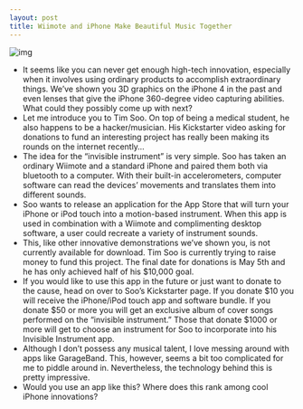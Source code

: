 ```yaml
---
layout: post
title: Wiimote and iPhone Make Beautiful Music Together
---
```

![img](http://media.idownloadblog.com/wp-content/uploads/2011/04/invisible-app.png)
* It seems like you can never get enough high-tech innovation, especially when it involves using ordinary products to accomplish extraordinary things. We’ve shown you 3D graphics on the iPhone 4 in the past and even lenses that give the iPhone 360-degree video capturing abilities. What could they possibly come up with next?
* Let me introduce you to Tim Soo. On top of being a medical student, he also happens to be a hacker/musician. His Kickstarter video asking for donations to fund an interesting project has really been making its rounds on the internet recently…
* The idea for the “invisible instrument” is very simple. Soo has taken an ordinary Wiimote and a standard iPhone and paired them both via bluetooth to a computer. With their built-in accelerometers, computer software can read the devices’ movements and translates them into different sounds.
* Soo wants to release an application for the App Store that will turn your iPhone or iPod touch into a motion-based instrument. When this app is used in combination with a Wiimote and complimenting desktop software, a user could recreate a variety of instrument sounds.
* This, like other innovative demonstrations we’ve shown you, is not currently available for download. Tim Soo is currently trying to raise money to fund this project. The final date for donations is May 5th and he has only achieved half of his $10,000 goal.
* If you would like to use this app in the future or just want to donate to the cause, head on over to Soo’s Kickstarter page. If you donate $10 you will receive the iPhone/iPod touch app and software bundle. If you donate $50 or more you will get an exclusive album of cover songs performed on the “invisible instrument.” Those that donate $1000 or more will get to choose an instrument for Soo to incorporate into his Invisible Instrument app.
* Although I don’t possess any musical talent, I love messing around with apps like GarageBand. This, however, seems a bit too complicated for me to piddle around in. Nevertheless, the technology behind this is pretty impressive.
* Would you use an app like this? Where does this rank among cool iPhone innovations?

